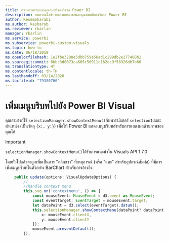 ```yaml
---
title: ความสามารถและคุณสมบัติของวิชวล Power BI
description: บทความนี้อธิบายความสามารถและคุณสมบัติของวิชวล Power BI
author: KesemSharabi
ms.author: kesharab
ms.reviewer: rkarlin
manager: rkarlin
ms.service: powerbi
ms.subservice: powerbi-custom-visuals
ms.topic: how-to
ms.date: 06/18/2019
ms.openlocfilehash: 1e2fbe3288e5dbb759a56ad1c299db2e277408b2
ms.sourcegitcommit: 6bbc3d0073ca605c50911c162dc9f58926db7b66
ms.translationtype: HT
ms.contentlocale: th-TH
ms.lasthandoff: 03/14/2020
ms.locfileid: "79380766"
---
```

# <a name="add-context-menu-to-power-bi-visual"></a>เพิ่มเมนูบริบทไปยัง Power BI Visual

คุณสามารถใช้ `selectionManager.showContextMenu()`กับพารามิเตอร์ `selectionId`และตำแหน่ง (เป็นวัตถุ `{x:, y:}`) เพื่อให้ Power BI แสดงเมนูบริบทสำหรับการแสดงผลด้วยภาพของคุณได้

> [!IMPORTANT]
> `selectionManager.showContextMenu()`ได้รับการแนะนำใน Visuals API 1.7.0

โดยทั่วไปแล้วจะถูกเพิ่มเป็นการ "คลิกขวา" ที่เหตุการณ์ (หรือ "แตะ" สำหรับอุปกรณ์สัมผัส) ที่มีการเพิ่มเมนูบริบทในตัวอย่าง BarChart สำหรับการอ้างอิง:

```typescript
    public update(options: VisualUpdateOptions) {
        //...
        //handle context menu
        this.svg.on('contextmenu', () => {
            const mouseEvent: MouseEvent = d3.event as MouseEvent;
            const eventTarget: EventTarget = mouseEvent.target;
            let dataPoint = d3.select(eventTarget).datum();
            this.selectionManager.showContextMenu(dataPoint? dataPoint.selectionId : {}, {
                x: mouseEvent.clientX,
                y: mouseEvent.clientY
            });
            mouseEvent.preventDefault();
        });
```
